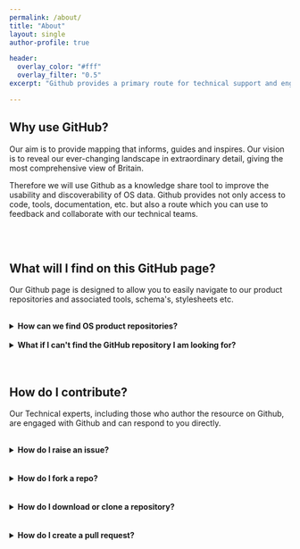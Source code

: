 ```yaml
---
permalink: /about/
title: "About"
layout: single
author-profile: true

header:
  overlay_color: "#fff"
  overlay_filter: "0.5"
excerpt: "Github provides a primary route for technical support and engagement with Ordnance Survey."

---
```



## Why use GitHub?

Our aim is to provide mapping that informs, guides and inspires. Our vision is to reveal our ever-changing landscape in extraordinary detail, giving the most comprehensive view of Britain. 

Therefore we will use Github as a knowledge share tool to improve the usability and discoverability of OS data. Github provides not only access to code, tools, documentation, etc. but also a route which you can use to feedback and collaborate with our technical teams. 


<br>
<br>

## What will I find on this GitHub page?

Our Github page is designed to allow you to easily navigate to our product repositories and associated tools, schema's, stylesheets etc.
<br>
<br>

<details>
 <summary><b>How can we find OS product repositories?</b></summary>
<br>
The <a href="https://raehelen.github.io/test-page/">Repositories</a> page provides quick access to a GitHub repository for each of the main OS Data Products.
<br>
<br>
The <a href="https://raehelen.github.io/test-page/tools/">Tools</a> page provides more general tools, resources and code we have available to help you get started with our geospatial data. 
<br> 
<br>
Stylesheets can be located within the relevant OS Data Product repository. E.g. OSMM Topography stylesheets can be located within the OSMM Topography Layer repository.
<br>
<br>
All repositories and folders contain README.files with information to further guide you towards the correct product and useage. 
</details>

<br>

<details>
 <summary><b>What if I can't find the GitHub repository I am looking for?</b></summary>
<br>
If you have a general enquiry around an OS product please head to the <a href="https://www.ordnancesurvey.co.uk/business-and-government/products/finder.html">list of OS products on our website</a> or use the social links provided to the left.
</details>
<br>
<br>

## How do I contribute?

Our Technical experts, including those who author the resource on Github, are engaged with Github and can respond to you directly.
<br>
<br>

<details>
 <summary><b>How do I raise an issue?</b></summary>
<br>
If you have an idea or a bug within a specific repository please raise an issue directly and we aim to repond as quickly as possible.
<br>
<br>
Although we do recommend browsing the open & closed issues before opening a new one, just in case your issue has already been raised or solved.
<br>
<br>
<ol>
 <li>On GitHub, navigate to <b>"Issues"</b> at the top of the repository page.</li>
 <li>Click <b>New issue</b>.</li>
 <li>Type a title and description for your issue.</li>
 <li>When you're finished, click <b>Submit new issue</b>.</li>
</ol>  

<br>
For further guidance on creating an issue, please refer to this <a href="https://help.github.com/articles/creating-an-issue/">GitHub Help page</a>
</details>
<br>
<br>
<details>
 <summary><b>How do I fork a repo?</b></summary>
<br>
Forks can be used to either propose changes to our projects or to use our repos as a starting point for your own ideas.
<br>
<br>
 <ol>
   <li>On GitHub, navigate to the top right of the repository page.</li>
   <li>Click <b>Fork</b>.</li>
   <li>You will see a fork of the original repository in your GitHub</li>
</ol>
  
 <br>
 For further guidance on forking repositories, please refer to this <a href="https://help.github.com/en/articles/fork-a-repo/">GitHub Help page</a>
</details>
<br>
<br>

<details>
 <summary><b>How do I download or clone a repository?</b></summary>
<br>
 <ol>
   <li>On GitHub, navigate below the repository name.</li>
   <li>Click <b>Download</b>to download a zip file.</li>
   <li>Or in the <b>Clone</b> with HTTPs section, click to copy the clone URL for the repostory.</li>
</ol>
 When you clone a repository, it creates a local copy on your computer and can be synced between two locations using Git. 
 <br>
 <br>
 When you download a repository, you are downloading all the source files without any of the files in the .git folder.  
 <br>
 <br>
 Only cloning will enable you to have a functional git repository and run git commands with a copy of the full history. If you clone a    repository you are not modifying the original repository, all edits and commits are done locally. If you want to submit changes to the  original, you will have to make a pull request. 
 <br>
 <br>
 For further guidance on cloning repositories, please refer to this <a href="https://help.github.com/en/articles/cloning-a-repository">GitHub Help page</a>
  </details>
<br>
<br>

<details>
 <summary><b>How do I create a pull request?</b></summary>
<br>
  <ol>
    <li>On GitHub, navigate to the main apge of the repository.</li>
    <li>In the <b>"Branch"</b> menu, choose the branch that contains your commits.</li>
    <li>To the right of the branch menu, click <b>"New Pull Request"</b>.</li>
    <li>Use the <b>base</b> branch dropdown menu to select the branch you'd like to merge your changes into, then use the <b>compare</b>         branch dropdown menu to choose the topic branch you made your changes in.</li>
    <li>Enter a title and description for your pull request.</li>
    <li>Click <b>"Create Pull Request"</b>.</li>
    <li>Wait for your pull request to be reviewd, if accepted, your changes will be merged into the original repository.</li>
   </ol>

 <br>
 For further guidance on pull requests, please refer to this <a href="https://help.github.com/en/articles/creating-a-pull-request">GitHub Help page</a>

<br>
<br>
